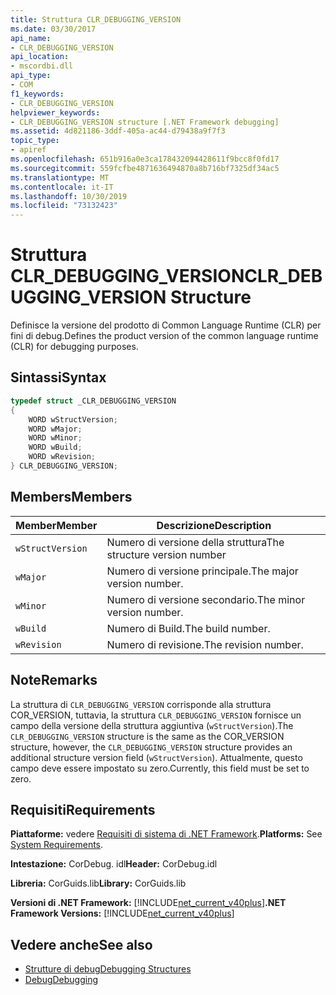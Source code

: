 ```yaml
---
title: Struttura CLR_DEBUGGING_VERSION
ms.date: 03/30/2017
api_name:
- CLR_DEBUGGING_VERSION
api_location:
- mscordbi.dll
api_type:
- COM
f1_keywords:
- CLR_DEBUGGING_VERSION
helpviewer_keywords:
- CLR_DEBUGGING_VERSION structure [.NET Framework debugging]
ms.assetid: 4d821186-3ddf-405a-ac44-d79438a9f7f3
topic_type:
- apiref
ms.openlocfilehash: 651b916a0e3ca178432094428611f9bcc8f0fd17
ms.sourcegitcommit: 559fcfbe4871636494870a8b716bf7325df34ac5
ms.translationtype: MT
ms.contentlocale: it-IT
ms.lasthandoff: 10/30/2019
ms.locfileid: "73132423"
---
```

# <a name="clr_debugging_version-structure"></a><span data-ttu-id="43058-102">Struttura CLR_DEBUGGING_VERSION</span><span class="sxs-lookup"><span data-stu-id="43058-102">CLR_DEBUGGING_VERSION Structure</span></span>
<span data-ttu-id="43058-103">Definisce la versione del prodotto di Common Language Runtime (CLR) per fini di debug.</span><span class="sxs-lookup"><span data-stu-id="43058-103">Defines the product version of the common language runtime (CLR) for debugging purposes.</span></span>  
  
## <a name="syntax"></a><span data-ttu-id="43058-104">Sintassi</span><span class="sxs-lookup"><span data-stu-id="43058-104">Syntax</span></span>  
  
```cpp  
typedef struct _CLR_DEBUGGING_VERSION  
{  
    WORD wStructVersion;
    WORD wMajor;
    WORD wMinor;
    WORD wBuild;
    WORD wRevision;
} CLR_DEBUGGING_VERSION;
```  
  
## <a name="members"></a><span data-ttu-id="43058-105">Members</span><span class="sxs-lookup"><span data-stu-id="43058-105">Members</span></span>  
  
|<span data-ttu-id="43058-106">Member</span><span class="sxs-lookup"><span data-stu-id="43058-106">Member</span></span>|<span data-ttu-id="43058-107">Descrizione</span><span class="sxs-lookup"><span data-stu-id="43058-107">Description</span></span>|  
|------------|-----------------|  
|`wStructVersion`|<span data-ttu-id="43058-108">Numero di versione della struttura</span><span class="sxs-lookup"><span data-stu-id="43058-108">The structure version number</span></span>|  
|`wMajor`|<span data-ttu-id="43058-109">Numero di versione principale.</span><span class="sxs-lookup"><span data-stu-id="43058-109">The major version number.</span></span>|  
|`wMinor`|<span data-ttu-id="43058-110">Numero di versione secondario.</span><span class="sxs-lookup"><span data-stu-id="43058-110">The minor version number.</span></span>|  
|`wBuild`|<span data-ttu-id="43058-111">Numero di Build.</span><span class="sxs-lookup"><span data-stu-id="43058-111">The build number.</span></span>|  
|`wRevision`|<span data-ttu-id="43058-112">Numero di revisione.</span><span class="sxs-lookup"><span data-stu-id="43058-112">The revision number.</span></span>|  
  
## <a name="remarks"></a><span data-ttu-id="43058-113">Note</span><span class="sxs-lookup"><span data-stu-id="43058-113">Remarks</span></span>  
 <span data-ttu-id="43058-114">La struttura di `CLR_DEBUGGING_VERSION` corrisponde alla struttura COR_VERSION, tuttavia, la struttura `CLR_DEBUGGING_VERSION` fornisce un campo della versione della struttura aggiuntiva (`wStructVersion`).</span><span class="sxs-lookup"><span data-stu-id="43058-114">The `CLR_DEBUGGING_VERSION` structure is the same as the COR_VERSION structure, however, the `CLR_DEBUGGING_VERSION` structure provides an additional structure version field (`wStructVersion`).</span></span> <span data-ttu-id="43058-115">Attualmente, questo campo deve essere impostato su zero.</span><span class="sxs-lookup"><span data-stu-id="43058-115">Currently, this field must be set to zero.</span></span>  
  
## <a name="requirements"></a><span data-ttu-id="43058-116">Requisiti</span><span class="sxs-lookup"><span data-stu-id="43058-116">Requirements</span></span>  
 <span data-ttu-id="43058-117">**Piattaforme:** vedere [Requisiti di sistema di .NET Framework](../../get-started/system-requirements.md).</span><span class="sxs-lookup"><span data-stu-id="43058-117">**Platforms:** See [System Requirements](../../get-started/system-requirements.md).</span></span>  
  
 <span data-ttu-id="43058-118">**Intestazione:** CorDebug. idl</span><span class="sxs-lookup"><span data-stu-id="43058-118">**Header:** CorDebug.idl</span></span>  
  
 <span data-ttu-id="43058-119">**Libreria:** CorGuids.lib</span><span class="sxs-lookup"><span data-stu-id="43058-119">**Library:** CorGuids.lib</span></span>  
  
 <span data-ttu-id="43058-120">**Versioni di .NET Framework:** [!INCLUDE[net_current_v40plus](../../../../includes/net-current-v40plus-md.md)]</span><span class="sxs-lookup"><span data-stu-id="43058-120">**.NET Framework Versions:** [!INCLUDE[net_current_v40plus](../../../../includes/net-current-v40plus-md.md)]</span></span>  
  
## <a name="see-also"></a><span data-ttu-id="43058-121">Vedere anche</span><span class="sxs-lookup"><span data-stu-id="43058-121">See also</span></span>

- [<span data-ttu-id="43058-122">Strutture di debug</span><span class="sxs-lookup"><span data-stu-id="43058-122">Debugging Structures</span></span>](debugging-structures.md)
- [<span data-ttu-id="43058-123">Debug</span><span class="sxs-lookup"><span data-stu-id="43058-123">Debugging</span></span>](index.md)
